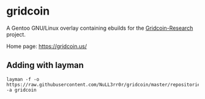 gridcoin
========

A Gentoo GNU/Linux overlay containing ebuilds for the [Gridcoin-Research](https://github.com/gridcoin/Gridcoin-Research) project.

Home page: https://gridcoin.us/

## Adding with layman
```shell
layman -f -o https://raw.githubusercontent.com/NuLL3rr0r/gridcoin/master/repositories.xml -a gridcoin
```

